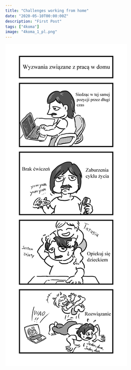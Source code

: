 ```yaml
---
title: "Challenges working from home"
date: "2020-05-10T00:00:00Z"
description: "First Post"
tags: ["4koma"]
image: "4koma_1_pl.png"
---
```


![](./4koma_1_pl.png)
